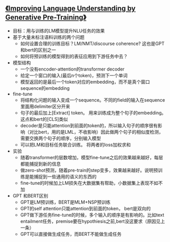 ## [《Improving Language Understanding by Generative Pre-Training》](https://s3-us-west-2.amazonaws.com/openai-assets/research-covers/language-unsupervised/language_understanding_paper.pdf)

- 目标：用与训练的LM模型提升NLU任务的效果
- 基于大量未标注语料训练的两个问题
    - 如何设置合理的训练目标？LM/NMT/discourse coherence? 这也是GPT和bert的区别之一
    - 如何将预训练的模型得到的表征应用到下游任务中去？
- 模型结构
    - 一个没有encoder-attention的transformer decoder
    - 给定一个窗口的输入(最后n个token)，预测下一个单词
    - 模型返回的是最后一个token对应的embedding，而不是真个窗口sequence的embedding
- fine-tune
    - 将结构化问题的输入变成一个sequence。不同的field的输入在sequence里面用delimiter区分开来
    - 句子的最后加上[Extract] token。 用来训练成为整个句子的embedding。 这点和bert的[CLS]类似
    - decoder是只能attention到前面的token的，所以输入句子的顺序很有影响（对比bert，用的是LML，不收影响）因此做两个句子的相似度检测，需要交换两个句子的顺序，分别输入模型
    - 可以把LM和目标任务联合训练。 将两者的loss加权求和
- 实验
    - 随着transformer的层数增加，模型fine-tune之后的效果越来越好，每层都能捕捉到新的信息
    - 做zero-shot预测，随着pre-train的step变多，效果越来越好。说明预训练是能捕捉到一些通用的语义的东西的
    - fine-tune的时候加上LM损失在大数据集有帮助，小数据集上表现不如不加
- GPT 和BERT区别
    - GPT是LM预训练，BERT是MLM+NSP预训练
    - GPT的self attention只能attention到前面的token， bert是双向的
    - GPT做下游任务fine-tune的时候，多个输入的顺序是有影响的。比如text entailment任务，premise要在hypothiesis之前,bert没这要求（原因见上一条）
    - GPT可以直接做生成任务，而BERT不能做生成任务
